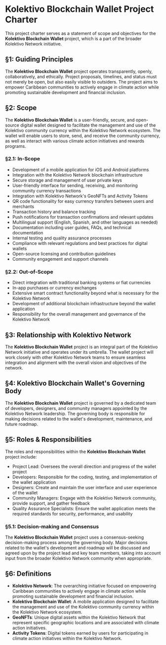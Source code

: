 # Kolektivo Blockchain Wallet Project Charter

This project charter serves as a statement of scope and objectives for the **Kolektivo Blockchain Wallet** project, which is a part of the broader Kolektivo Network initiative.

## §1: Guiding Principles

The **Kolektivo Blockchain Wallet** project operates transparently, openly, collaboratively, and ethically. Project proposals, timelines, and status must not merely be open, but also easily visible to outsiders. The project aims to empower Caribbean communities to actively engage in climate action while promoting sustainable development and financial inclusion.

## §2: Scope

The **Kolektivo Blockchain Wallet** is a user-friendly, secure, and open-source digital wallet designed to facilitate the management and use of the Kolektivo community currency within the Kolektivo Network ecosystem. The wallet will enable users to store, send, and receive the community currency, as well as interact with various climate action initiatives and rewards programs.

### §2.1: In-Scope

- Development of a mobile application for iOS and Android platforms
- Integration with the Kolektivo Network blockchain infrastructure
- Secure storage and management of user private keys
- User-friendly interface for sending, receiving, and monitoring community currency transactions
- Integration with Kolektivo Network's GeoNFTs and Activity Tokens
- QR code functionality for easy currency transfers between users and merchants
- Transaction history and balance tracking
- Push notifications for transaction confirmations and relevant updates
- Multilingual support (English, Spanish, and other languages as needed)
- Documentation including user guides, FAQs, and technical documentation
- Internal testing and quality assurance processes
- Compliance with relevant regulations and best practices for digital wallets
- Open-source licensing and contribution guidelines
- Community engagement and support channels

### §2.2: Out-of-Scope

- Direct integration with traditional banking systems or fiat currencies
- In-app purchases or currency exchanges
- Extensive smart contract functionality beyond what is necessary for the Kolektivo Network
- Development of additional blockchain infrastructure beyond the wallet application
- Responsibility for the overall management and governance of the Kolektivo Network

## §3: Relationship with Kolektivo Network

The **Kolektivo Blockchain Wallet** project is an integral part of the Kolektivo Network initiative and operates under its umbrella. The wallet project will work closely with other Kolektivo Network teams to ensure seamless integration and alignment with the overall vision and objectives of the network.

## §4: Kolektivo Blockchain Wallet's Governing Body

The **Kolektivo Blockchain Wallet** project is governed by a dedicated team of developers, designers, and community managers appointed by the Kolektivo Network leadership. The governing body is responsible for making decisions related to the wallet's development, maintenance, and future roadmap.

## §5: Roles & Responsibilities

The roles and responsibilities within the **Kolektivo Blockchain Wallet** project include:

- Project Lead: Oversees the overall direction and progress of the wallet project
- Developers: Responsible for the coding, testing, and implementation of the wallet application
- Designers: Create and maintain the user interface and user experience of the wallet
- Community Managers: Engage with the Kolektivo Network community, provide support, and gather feedback
- Quality Assurance Specialists: Ensure the wallet application meets the required standards for security, performance, and usability

### §5.1: Decision-making and Consensus

The **Kolektivo Blockchain Wallet** project uses a consensus-seeking decision-making process among the governing body. Major decisions related to the wallet's development and roadmap will be discussed and agreed upon by the project lead and key team members, taking into account input from the broader Kolektivo Network community when appropriate.

## §6: Definitions

- **Kolektivo Network**: The overarching initiative focused on empowering Caribbean communities to actively engage in climate action while promoting sustainable development and financial inclusion.
- **Kolektivo Blockchain Wallet**: A mobile application designed to facilitate the management and use of the Kolektivo community currency within the Kolektivo Network ecosystem.
- **GeoNFTs**: Unique digital assets within the Kolektivo Network that represent specific geographic locations and are associated with climate action initiatives.
- **Activity Tokens**: Digital tokens earned by users for participating in climate action initiatives within the Kolektivo Network.
